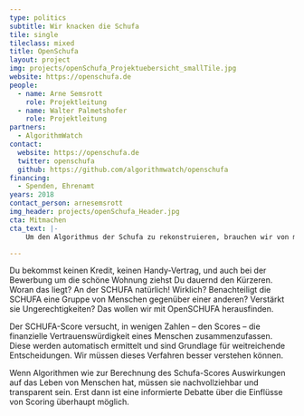 ```yaml
---
type: politics
subtitle: Wir knacken die Schufa
tile: single
tileclass: mixed
title: OpenSchufa
layout: project
img: projects/openSchufa_Projektuebersicht_smallTile.jpg
website: https://openschufa.de
people:
  - name: Arne Semsrott
    role: Projektleitung
  - name: Walter Palmetshofer
    role: Projektleitung
partners: 
  - AlgorithmWatch
contact:
  website: https://openschufa.de
  twitter: openschufa
  github: https://github.com/algorithmwatch/openschufa
financing:
  - Spenden, Ehrenamt
years: 2018
contact_person: arnesemsrott
img_header: projects/openSchufa_Header.jpg
cta: Mitmachen
cta_text: |-
    Um den Algorithmus der Schufa zu rekonstruieren, brauchen wir von möglichst vielen Menschen ihre Selbstauskunft. Spendet uns dafür eure Daten!

---
```

Du bekommst keinen Kredit, keinen Handy-Vertrag, und auch bei der Bewerbung um die schöne Wohnung ziehst Du dauernd den Kürzeren. Woran das liegt? An der SCHUFA natürlich! Wirklich? Benachteiligt die SCHUFA eine Gruppe von Menschen gegenüber einer anderen? Verstärkt sie Ungerechtigkeiten? Das wollen wir mit OpenSCHUFA herausfinden. 

Der SCHUFA-Score versucht, in wenigen Zahlen – den Scores – die finanzielle Vertrauenswürdigkeit eines Menschen zusammenzufassen. Diese werden automatisch ermittelt und sind Grundlage für weitreichende Entscheidungen. Wir müssen dieses Verfahren besser verstehen können.

Wenn Algorithmen wie zur Berechnung des Schufa-Scores Auswirkungen auf das Leben von Menschen hat, müssen sie nachvollziehbar und transparent sein. Erst dann ist eine informierte Debatte über die Einflüsse von Scoring überhaupt möglich.
